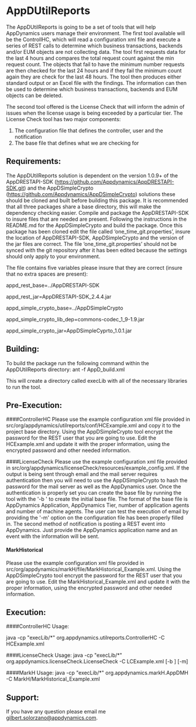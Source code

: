 AppDUtilReports
===============
The AppDUtilReports is going to be a set of tools that will help AppDynamics users manage their environment. The first tool available will be the ControllHC, which will read a configuration xml file and execute a series of REST calls to determine which business transactions, backends and/or EUM objects are not collecting data. The tool first requests data for the last 4 hours and compares the total request count against the min request count. The objects that fail to have the minimum number requests are then checked for the last 24 hours and if they fail the minimum count again they are check for the last 48 hours. The tool then produces either standard output or an Excel file with the findings. The information can then be used to determine which business transactions, backends and EUM objects can be deleted. 

The second tool offered is the License Check that will inform the admin of issues when the license usage is being exceeded by a particular tier. The License Check tool has two major components: 
1. The configuration file that defines the controller, user and the notification 
2. The base file that defines what we are checking for 


Requirements:
-------------
The AppDUtilReports solution is dependent on the version 1.0.9+ of the AppDRESTAPI-SDK (https://github.com/Appdynamics/AppDRESTAPI-SDK.git) and the AppDSimpleCrypto (https://github.com/Appdynamics/AppDSimpleCrypto) solutions these should be cloned and built before building this package. It is recommended that all three packages share a base directory, this will make the dependency checking easier. Compile and package the AppDRESTAPI-SDK to insure files that are needed are present. Following the instructions in the README.md for the AppDSimpleCrypto and build the package. Once this package has been cloned edit the file called ‘one_time_git.properties’, insure the location of AppDRESTAPI-SDK, AppDSimpleCrypto and  the version of the jar files are correct. The file ‘one_time_git.properties’ should not be synced with the git repository after it has been edited because the settings should only apply to your environment.

The file contains five variables please insure that they are correct (insure that no extra spaces are present): 

  appd_rest_base=../AppDRESTAPI-SDK 

  appd_rest_jar=AppDRESTAPI-SDK_2.4.4.jar

  appd_simple_crypto_base=../AppDSimpleCrypto

  appd_simple_crypto_lib_dep=commons-codec_1_9-1.9.jar

  appd_simple_crypto_jar=AppDSimpleCyprto_1.0.1.jar



Building:
---------

To build the package run the following command within the AppDUtilReports directory:
 ant -f AppD_build.xml

This will create a directory called execLib with all of the necessary libraries to run the tool.


Pre-Execution:
--------------

####ControllerHC
Please use the example configuration xml file provided in src/org/appdynamics/utilreports/conf/HCExample.xml and copy it to the project base directory. Using the AppDSimpleCrypto tool encrypt the password for the REST user that you are going to use. Edit the HCExample.xml and update it with the proper information, using the encrypted password and other needed information.

####LicenseCheck
Please use the example configuration xml file provided in src/org/appdynamics/licenseCheck/resources/example_config.xml. If the output is being sent through email and the mail server requires authentication then you will need to use the AppDSimpleCrypto to hash the password for the mail server as well as the AppDynamics user. Once the authentication is properly set you can create the base file by running the tool with the '-b <FILE>' to create the initial base file. The format of the base file is AppDynamics Application, AppDynamics Tier, number of application agents and number of machine agents. The user can test the execution of email by providing the '-m' option on the configuration file has been properly filled in. The second method of notification is posting a REST event into AppDynamics. Just provide the AppDynamics application name and an event with the information will be sent.
   
#### MarkHistorical
Please use the example configuration xml file provided in src/org/appdynamics/markH/file/MarkHistorical_Example.xml. Using the AppDSimpleCrypto tool encrypt the password for the REST user that you are going to use. Edit the MarkHistorical_Example.xml and update it with the proper information, using the encrypted password and other needed information.

Execution:
----------

####ControllerHC
Usage:

java -cp "execLib/*" org.appdynamics.utilreports.ControllerHC -C HCExample.xml


####LicenseCheck
Usage:
java -cp "execLib/*" org.appdynamics.licenseCheck.LicenseCheck -C LCExample.xml [-b <FILEPATH>] [-m]


####MarkH
Usage:
java -cp "execLib/*" org.appdynamics.markH.AppDMH -C MarkH/MarkHistorical_Example.xml 


Support:
--------
If you have any question please email me gilbert.solorzano@appdynamics.com.
